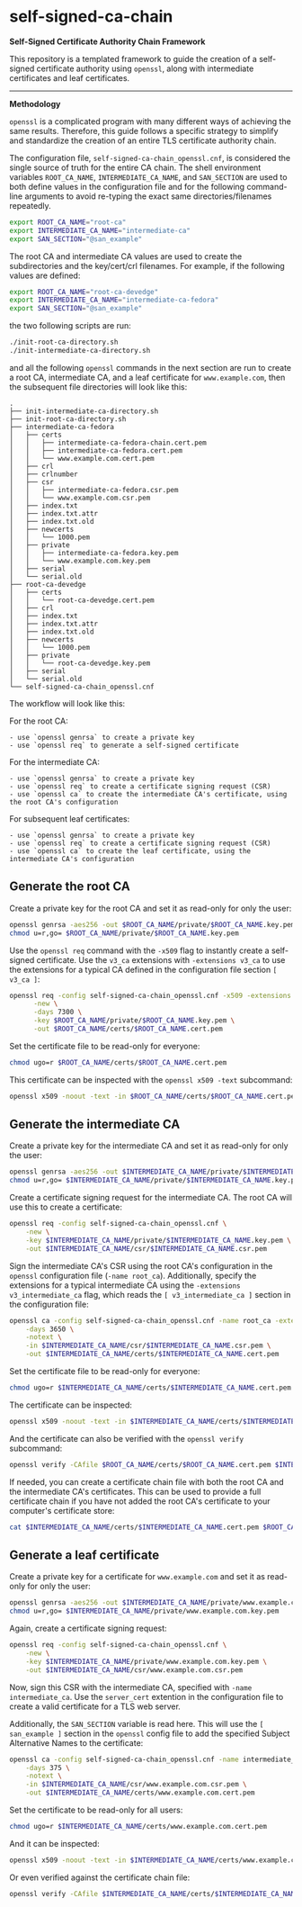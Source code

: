 # self-signed-ca-chain

__Self-Signed Certificate Authority Chain Framework__

This repository is a templated framework to guide the creation of a self-signed certificate authority using `openssl`, along with intermediate certificates and leaf certificates.

---

__Methodology__

`openssl` is a complicated program with many different ways of achieving the same results. Therefore, this guide follows a specific strategy to simplify and standardize the creation of an entire TLS certificate authority chain.

The configuration file, `self-signed-ca-chain_openssl.cnf`, is considered the single source of truth for the entire CA chain. The shell environment variables `ROOT_CA_NAME`, `INTERMEDIATE_CA_NAME`, and `SAN_SECTION` are used to both define values in the configuration file and for the following command-line arguments to avoid re-typing the exact same directories/filenames repeatedly.

```bash
export ROOT_CA_NAME="root-ca"
export INTERMEDIATE_CA_NAME="intermediate-ca"
export SAN_SECTION="@san_example"
```

The root CA and intermediate CA values are used to create the subdirectories and the key/cert/crl filenames. For example, if the following values are defined:

```bash
export ROOT_CA_NAME="root-ca-devedge"
export INTERMEDIATE_CA_NAME="intermediate-ca-fedora"
export SAN_SECTION="@san_example"
```

the two following scripts are run:

```bash
./init-root-ca-directory.sh
./init-intermediate-ca-directory.sh
```

and all the following `openssl` commands in the next section are run to create a root CA, intermediate CA, and a leaf certificate for `www.example.com`, then the subsequent file directories will look like this:

```
.
├── init-intermediate-ca-directory.sh
├── init-root-ca-directory.sh
├── intermediate-ca-fedora
│   ├── certs
│   │   ├── intermediate-ca-fedora-chain.cert.pem
│   │   ├── intermediate-ca-fedora.cert.pem
│   │   └── www.example.com.cert.pem
│   ├── crl
│   ├── crlnumber
│   ├── csr
│   │   ├── intermediate-ca-fedora.csr.pem
│   │   └── www.example.com.csr.pem
│   ├── index.txt
│   ├── index.txt.attr
│   ├── index.txt.old
│   ├── newcerts
│   │   └── 1000.pem
│   ├── private
│   │   ├── intermediate-ca-fedora.key.pem
│   │   └── www.example.com.key.pem
│   ├── serial
│   └── serial.old
├── root-ca-devedge
│   ├── certs
│   │   └── root-ca-devedge.cert.pem
│   ├── crl
│   ├── index.txt
│   ├── index.txt.attr
│   ├── index.txt.old
│   ├── newcerts
│   │   └── 1000.pem
│   ├── private
│   │   └── root-ca-devedge.key.pem
│   ├── serial
│   └── serial.old
└── self-signed-ca-chain_openssl.cnf
```

The workflow will look like this:

For the root CA:

    - use `openssl genrsa` to create a private key
    - use `openssl req` to generate a self-signed certificate

For the intermediate CA:

    - use `openssl genrsa` to create a private key
    - use `openssl req` to create a certificate signing request (CSR)
    - use `openssl ca` to create the intermediate CA's certificate, using the root CA's configuration

For subsequent leaf certificates:

    - use `openssl genrsa` to create a private key
    - use `openssl req` to create a certificate signing request (CSR)
    - use `openssl ca` to create the leaf certificate, using the intermediate CA's configuration


## Generate the root CA

Create a private key for the root CA and set it as read-only for only the user:

```bash
openssl genrsa -aes256 -out $ROOT_CA_NAME/private/$ROOT_CA_NAME.key.pem 4096
chmod u=r,go= $ROOT_CA_NAME/private/$ROOT_CA_NAME.key.pem
```

Use the `openssl req` command with the `-x509` flag to instantly create a self-signed certificate. Use the `v3_ca` extensions with `-extensions v3_ca` to use the extensions for a typical CA defined in the configuration file section `[ v3_ca ]`:

```bash
openssl req -config self-signed-ca-chain_openssl.cnf -x509 -extensions v3_ca \
      -new \
      -days 7300 \
      -key $ROOT_CA_NAME/private/$ROOT_CA_NAME.key.pem \
      -out $ROOT_CA_NAME/certs/$ROOT_CA_NAME.cert.pem
```

Set the certificate file to be read-only for everyone:

```bash
chmod ugo=r $ROOT_CA_NAME/certs/$ROOT_CA_NAME.cert.pem
```

This certificate can be inspected with the `openssl x509 -text` subcommand:

```bash
openssl x509 -noout -text -in $ROOT_CA_NAME/certs/$ROOT_CA_NAME.cert.pem
```


## Generate the intermediate CA

Create a private key for the intermediate CA and set it as read-only for only the user:

```bash
openssl genrsa -aes256 -out $INTERMEDIATE_CA_NAME/private/$INTERMEDIATE_CA_NAME.key.pem 4096
chmod u=r,go= $INTERMEDIATE_CA_NAME/private/$INTERMEDIATE_CA_NAME.key.pem
```

Create a certificate signing request for the intermediate CA. The root CA will use this to create a certificate:

```bash
openssl req -config self-signed-ca-chain_openssl.cnf \
    -new \
    -key $INTERMEDIATE_CA_NAME/private/$INTERMEDIATE_CA_NAME.key.pem \
    -out $INTERMEDIATE_CA_NAME/csr/$INTERMEDIATE_CA_NAME.csr.pem
```

Sign the intermediate CA's CSR using the root CA's configuration in the `openssl` configuration file (`-name root_ca`). Additionally, specify the extensions for a typical intermediate CA using the `-extensions v3_intermediate_ca` flag, which reads the `[ v3_intermediate_ca ]` section in the configuration file:

```bash
openssl ca -config self-signed-ca-chain_openssl.cnf -name root_ca -extensions v3_intermediate_ca \
    -days 3650 \
    -notext \
    -in $INTERMEDIATE_CA_NAME/csr/$INTERMEDIATE_CA_NAME.csr.pem \
    -out $INTERMEDIATE_CA_NAME/certs/$INTERMEDIATE_CA_NAME.cert.pem
```

Set the certificate file to be read-only for everyone:

```bash
chmod ugo=r $INTERMEDIATE_CA_NAME/certs/$INTERMEDIATE_CA_NAME.cert.pem
```

The certificate can be inspected:

```bash
openssl x509 -noout -text -in $INTERMEDIATE_CA_NAME/certs/$INTERMEDIATE_CA_NAME.cert.pem | less
```

And the certificate can also be verified with the `openssl verify` subcommand:

```bash
openssl verify -CAfile $ROOT_CA_NAME/certs/$ROOT_CA_NAME.cert.pem $INTERMEDIATE_CA_NAME/certs/$INTERMEDIATE_CA_NAME.cert.pem
```

If needed, you can create a certificate chain file with both the root CA and the intermediate CA's certificates. This can be used to provide a full certificate chain if you have not added the root CA's certificate to your computer's certificate store:

```bash
cat $INTERMEDIATE_CA_NAME/certs/$INTERMEDIATE_CA_NAME.cert.pem $ROOT_CA_NAME/certs/$ROOT_CA_NAME.cert.pem > $INTERMEDIATE_CA_NAME/certs/$INTERMEDIATE_CA_NAME-chain.cert.pem
```


## Generate a leaf certificate

Create a private key for a certificate for `www.example.com` and set it as read-only for only the user:

```bash
openssl genrsa -aes256 -out $INTERMEDIATE_CA_NAME/private/www.example.com.key.pem 2048
chmod u=r,go= $INTERMEDIATE_CA_NAME/private/www.example.com.key.pem
```

Again, create a certificate signing request:

```bash
openssl req -config self-signed-ca-chain_openssl.cnf \
    -new \
    -key $INTERMEDIATE_CA_NAME/private/www.example.com.key.pem \
    -out $INTERMEDIATE_CA_NAME/csr/www.example.com.csr.pem
```

Now, sign this CSR with the intermediate CA, specified with `-name intermediate_ca`. Use the `server_cert` extention in the configuration file to create a valid certificate for a TLS web server.

Additionally, the `SAN_SECTION` variable is read here. This will use the `[ san_example ]` section in the `openssl` config file to add the specified Subject Alternative Names to the certificate:

```bash
openssl ca -config self-signed-ca-chain_openssl.cnf -name intermediate_ca -extensions server_cert \
    -days 375 \
    -notext \
    -in $INTERMEDIATE_CA_NAME/csr/www.example.com.csr.pem \
    -out $INTERMEDIATE_CA_NAME/certs/www.example.com.cert.pem
```

Set the certificate to be read-only for all users:

```bash
chmod ugo=r $INTERMEDIATE_CA_NAME/certs/www.example.com.cert.pem
```

And it can be inspected:

```bash
openssl x509 -noout -text -in $INTERMEDIATE_CA_NAME/certs/www.example.com.cert.pem
```

Or even verified against the certificate chain file:

```bash
openssl verify -CAfile $INTERMEDIATE_CA_NAME/certs/$INTERMEDIATE_CA_NAME-chain.cert.pem $INTERMEDIATE_CA_NAME/certs/www.example.com.cert.pem
```
